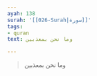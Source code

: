 ```yaml
---
ayah: 138
surah: '[[026-Surah|سورة]]'
tags:
- quran
text: وما نحن بمعذبين

---
```

> وما نحن بمعذبين
